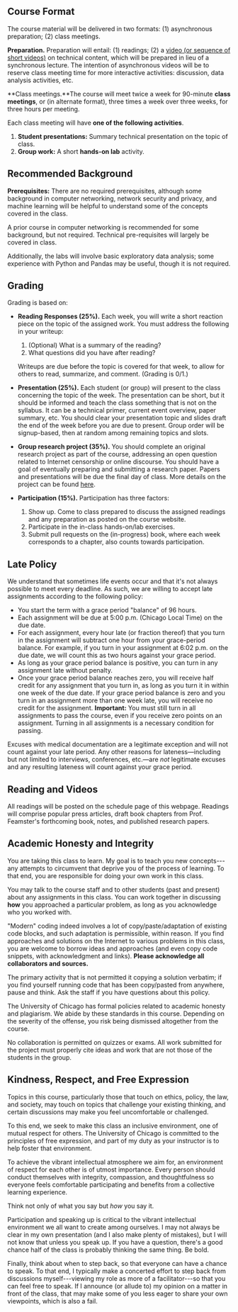 ## Course Format

The course material will be delivered in two formats: (1) asynchronous
preparation; (2) class meetings.

**Preparation.** Preparation will entail: (1) readings; (2) a [video (or
sequence of short
videos)](https://www.youtube.com/playlist?list=PLpherdrLyny9vAH3GUofYRu4Ig8wY9Lho)
on technical content, which will be prepared in lieu of a synchronous
lecture. The intention of asynchronous videos will be to reserve class
meeting time for more interactive activities: discussion, data analysis
activities, etc.

**Class meetings.**The course will meet twice a week for 90-minute
**class meetings**, or (in alternate format), three times a week over three weeks, 
for three hours per meeting.

Each class meeting will have **one of the following activities**.

1.  **Student presentations:** Summary technical presentation on the
    topic of class.
2.  **Group work:** A short **hands-on lab** activity.

## Recommended Background

**Prerequisites:** There are no required prerequisites, although some
background in computer networking, network security and privacy, and
machine learning will be helpful to understand some of the concepts
covered in the class.

A prior course in computer networking is recommended for some
background, but not required. Technical pre-requisites will largely be
covered in class.

Additionally, the labs will involve basic exploratory data analysis;
some experience with Python and Pandas may be useful, though it is not
required.

## Grading

Grading is based on:

- **Reading Responses (25%).** Each week, you will write a short
  reaction piece on the topic of the assigned work. You must address the
  following in your writeup:
  1.  (Optional) What is a summary of the reading?
  2.  What questions did you have after reading?

  Writeups are due before the topic is covered for
  that week, to allow for others to read, summarize, and comment.
  (Grading is 0/1.)
- **Presentation (25%).** Each student (or group) will present to the
  class concerning the topic of the week. The presentation can be short,
  but it should be informed and teach the class something that is not on
  the syllabus. It can be a technical primer, current event overview,
  paper summary, etc. You should clear your presentation topic and
  slides draft the end of the week before you are due to present. Group order
  will be signup-based, then at random among remaining topics and slots.
- **Group research project (35%).** You should complete an original
  research project as part of the course, addressing an open question
  related to Internet censorship or online discourse. You should have a
  goal of eventually preparing and submitting a research paper. Papers and
  presentations will be due the final day of class. More details on the
  project can be found [here](assignments/project.md).
- **Participation (15%).** Participation has three factors:
  1.  Show up. Come to class prepared to discuss the assigned readings
      and any preparation as posted on the course website.
  2.  Participate in the in-class hands-on/lab exercises.
  3.  Submit pull requests on the (in-progress) book, where each week
      corresponds to a chapter, also counts towards participation.

## Late Policy

We understand that sometimes life events occur and that it's not always
possible to meet every deadline. As such, we are willing to accept late
assignments according to the following policy:

- You start the term with a grace period "balance" of 96 hours.
- Each assignment will be due at 5:00 p.m. (Chicago Local Time) on the
  due date.
- For each assignment, every hour late (or fraction thereof) that you
  turn in the assignment will subtract one hour from your grace-period
  balance. For example, if you turn in your assignment at 6:02 p.m. on
  the due date, we will count this as two hours against your grace
  period.
- As long as your grace period balance is positive, you can turn in any
  assignment late without penalty.
- Once your grace period balance reaches zero, you will receive half
  credit for any assignment that you turn in, as long as you turn it in
  within one week of the due date. If your grace period balance is zero
  and you turn in an assignment more than one week late, you will
  receive no credit for the assignment. **Important:** You must still
  turn in all assignments to pass the course, even if you receive zero
  points on an assignment. Turning in all assignments is a necessary
  condition for passing.

Excuses with medical documentation are a legitimate exception and will
not count against your late period. Any other reasons for
lateness—including but not limited to interviews, conferences, etc.—are
*not* legitimate excuses and any resulting lateness will count against
your grace period.

## Reading and Videos

All readings will be posted on the schedule page of this webpage.
Readings will comprise popular press articles, draft book chapters from
Prof. Feamster's forthcoming book, notes, and published research papers.

## Academic Honesty and Integrity

You are taking this class to learn. My goal is to teach you new concepts---any
attempts to circumvent that deprive you of the process of learning.  To that
end, you are responsible for doing your own work in this class. 

You may talk to the course staff and to other students (past and present)
about any assignments in this class. You can work together in discussing
**how** you approached a particular problem, as long as you acknowledge who
you worked with. 

"Modern" coding indeed involves a lot of copy/paste/adaptation of existing
code blocks, and such adaptation is permissible, within reason. If you find
approaches and solutions on the Internet to various problems in this class,
you are welcome to borrow ideas and approaches (and even copy code snippets,
with acknowledgment and links). **Please acknowledge all collaborators and
sources.** 

The primary activity that is not permitted it copying a solution
verbatim; if you find yourself running code that has been copy/pasted from
anywhere, pause and think. Ask the staff if you have questions about this
policy.

The University of Chicago has formal policies related to academic honesty and
plagiarism. We abide by these standards in this course. Depending on the
severity of the offense, you risk being dismissed altogether from the course.

No collaboration is permitted on quizzes or exams. All work submitted for the
project must properly cite ideas and work that are not those of the students
in the group.

## Kindness, Respect, and Free Expression

Topics in this course, particularly those that touch on ethics, policy, the
law, and society,  may touch on topics that challenge your existing thinking,
and certain discussions may make you feel uncomfortable or challenged. 

To this end, we seek to make this class an inclusive environment, one of
mutual respect for others. The University of Chicago is committed to the
principles of free expression, and part of my duty as your instructor is to
help foster that environment. 

To achieve the vibrant intellectual atmosphere we aim for, an environment of
respect for each other is of utmost importance. Every person should conduct
themselves with integrity, compassion, and thoughtfulness so everyone feels
comfortable participating and benefits from a collective learning experience.

Think not only of what you say but *how* you say it.  

Participation and speaking up is critical to the vibrant intellectual
environment we all want to create among ourselves. I may not always be clear
in my own presentation (and I also make plenty of mistakes), but I will not
know that unless you speak up. If you have a question, there's a good chance
half of the class is probably thinking the same thing. Be bold.  

Finally, think about when to step back, so that everyone can have a chance to
speak.  To that end, I typically make a concerted effort to step back from
discussions myself---viewing my role as more of a facilitator---so that you
can feel free to speak. If I announce (or allude to) my opinion on a matter in
front of the class, that may make some of you less eager to share your own
viewpoints, which is also a fail.
